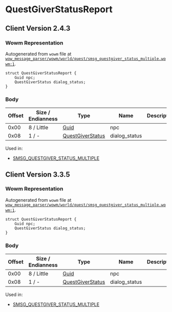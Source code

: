 # QuestGiverStatusReport

## Client Version 2.4.3

### Wowm Representation

Autogenerated from `wowm` file at [`wow_message_parser/wowm/world/quest/smsg_questgiver_status_multiple.wowm:1`](https://github.com/gtker/wow_messages/tree/main/wow_message_parser/wowm/world/quest/smsg_questgiver_status_multiple.wowm#L1).
```rust,ignore
struct QuestGiverStatusReport {
    Guid npc;
    QuestGiverStatus dialog_status;
}
```
### Body

| Offset | Size / Endianness | Type | Name | Description | Comment |
| ------ | ----------------- | ---- | ---- | ----------- | ------- |
| 0x00 | 8 / Little | [Guid](../types/packed-guid.md) | npc |  |  |
| 0x08 | 1 / - | [QuestGiverStatus](questgiverstatus.md) | dialog_status |  |  |


Used in:
* [SMSG_QUESTGIVER_STATUS_MULTIPLE](smsg_questgiver_status_multiple.md)

## Client Version 3.3.5

### Wowm Representation

Autogenerated from `wowm` file at [`wow_message_parser/wowm/world/quest/smsg_questgiver_status_multiple.wowm:1`](https://github.com/gtker/wow_messages/tree/main/wow_message_parser/wowm/world/quest/smsg_questgiver_status_multiple.wowm#L1).
```rust,ignore
struct QuestGiverStatusReport {
    Guid npc;
    QuestGiverStatus dialog_status;
}
```
### Body

| Offset | Size / Endianness | Type | Name | Description | Comment |
| ------ | ----------------- | ---- | ---- | ----------- | ------- |
| 0x00 | 8 / Little | [Guid](../types/packed-guid.md) | npc |  |  |
| 0x08 | 1 / - | [QuestGiverStatus](questgiverstatus.md) | dialog_status |  |  |


Used in:
* [SMSG_QUESTGIVER_STATUS_MULTIPLE](smsg_questgiver_status_multiple.md)

